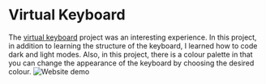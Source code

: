 # Virtual Keyboard
The [virtual keyboard](https://shakiba-vakili.github.io/Virtual-Keyboard/) project was an interesting experience. In this project, in addition to learning the structure of the keyboard, I learned how to code dark and light modes. Also, in this project, there is a colour palette in that you can change the appearance of the keyboard by choosing the desired colour.
<img src="demo.png" alt="Website demo" title="Virtual Keyboard"  />
